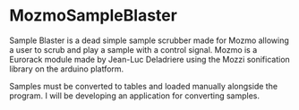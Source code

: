 # MozmoSampleBlaster

Sample Blaster is a dead simple sample scrubber made for Mozmo allowing a user to scrub and play a sample with a control signal.
Mozmo is a Eurorack module made by Jean-Luc Deladriere using the Mozzi sonification library on the arduino platform.

Samples must be converted to tables and loaded manually alongside the program. I will be developing an application for converting samples.
